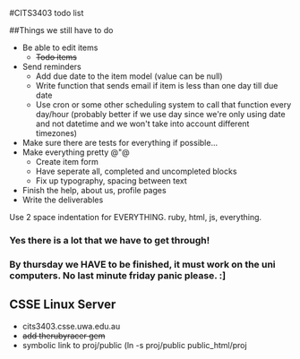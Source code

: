 #CITS3403 todo list

##Things we still have to do
- Be able to edit items
  - ~~Todo items~~
- Send reminders
  - Add due date to the item model (value can be null)
  - Write function that sends email if item is less than one day till due date
  - Use cron or some other scheduling system to call that function every day/hour (probably better if we use day since we're only using date and not datetime and we won't take into account different timezones)
- Make sure there are tests for everything if possible...
- Make everything pretty @"@
  - Create item form
  - Have seperate all, completed and uncompleted blocks
  - Fix up typography, spacing between text
- Finish the help, about us, profile pages
- Write the deliverables

Use 2 space indentation for EVERYTHING. ruby, html, js, everything.

### Yes there is a lot that we have to get through!

### By thursday we HAVE to be finished, it must work on the uni computers. No last minute friday panic please. :]

## CSSE Linux Server
- cits3403.csse.uwa.edu.au
- ~~add therubyracer gem~~
- symbolic link to proj/public (ln -s proj/public public_html/proj
